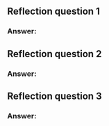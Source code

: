 ## Reflection question 1

### **Answer:**


## Reflection question 2

### **Answer:**


## Reflection question 3

### **Answer:**

